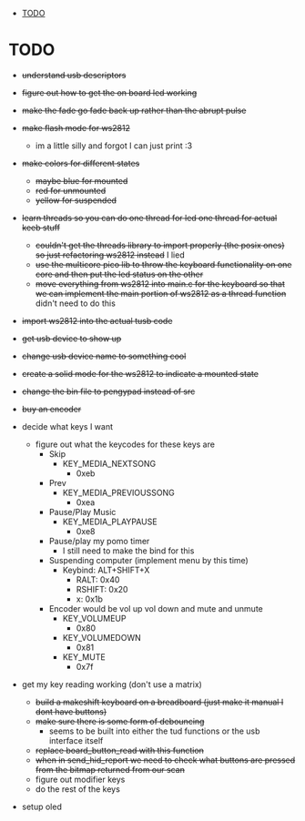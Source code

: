 <!--toc:start-->
- [TODO](#todo)
<!--toc:end-->

# TODO

- ~~understand usb descriptors~~
- ~~figure out how to get the on board led working~~
- ~~make the fade go fade back up rather than the abrupt pulse~~
- ~~make flash mode for ws2812~~
  - im a little silly and forgot I can just print :3
- ~~make colors for different states~~
  - ~~maybe blue for mounted~~
  - ~~red for unmounted~~
  - ~~yellow for suspended~~
- ~~learn threads so you can do one thread for led one thread for actual keeb stuff~~
  - ~~couldn't get the threads library to import properly (the posix ones) so just refactoring ws2812 instead~~ I lied
  - ~~use the multicore pico lib to throw the keyboard functionality on one core and then put the led status on the other~~
  - ~~move everything from ws2812 into main.c for the keyboard so that we can implement the main portion of ws2812 as a thread function~~ didn't need to do this
- ~~import ws2812 into the actual tusb code~~
- ~~get usb device to show up~~
- ~~change usb device name to something cool~~
- ~~create a solid mode for the ws2812 to indicate a mounted state~~
- ~~change the bin file to pengypad instead of src~~
- ~~buy an encoder~~

- decide what keys I want
  - figure out what the keycodes for these keys are
    - Skip
        - KEY_MEDIA_NEXTSONG
            - 0xeb
    - Prev
        - KEY_MEDIA_PREVIOUSSONG
            - 0xea
    - Pause/Play Music
        - KEY_MEDIA_PLAYPAUSE
            - 0xe8
    - Pause/play my pomo timer
        - I still need to make the bind for this
    - Suspending computer (implement menu by this time)
        - Keybind: ALT+SHIFT+X
            - RALT: 0x40
            - RSHIFT: 0x20
            - x: 0x1b
    - Encoder would be vol up vol down and mute and unmute
        - KEY_VOLUMEUP    
            - 0x80
        - KEY_VOLUMEDOWN  
            - 0x81
        - KEY_MUTE
            - 0x7f
- get my key reading working (don't use a matrix)
  - ~~build a makeshift keyboard on a breadboard (just make it manual I dont have buttons)~~
  - ~~make sure there is some form of debouncing~~
    - seems to be built into either the tud functions or the usb interface itself
  - ~~replace board_button_read with this function~~
  - ~~when in send_hid_report we need to check what buttons are pressed from the bitmap returned from our scan~~
  - figure out modifier keys
  - do the rest of the keys 
- setup oled
